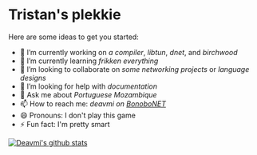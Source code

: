 Tristan's plekkie
=================

Here are some ideas to get you started:

- 🔭 I’m currently working on _a compiler_, _libtun_, _dnet_, and _birchwood_
- 🌱 I’m currently learning _frikken everything_
- 👯 I’m looking to collaborate on _some networking projects_ or _language designs_
- 🤔 I’m looking for help with _documentation_
- 💬 Ask me about _Portuguese Mozambique_
- 📫 How to reach me: _deavmi on [BonoboNET](http://deavmi.assigned.network/projects/bonobonet)_
- 😄 Pronouns: I don't play this game
- ⚡ Fun fact: I'm pretty smart

[![Deavmi's github stats](https://github-readme-stats.vercel.app/api?username=deavmi)](https://github.com/anuraghazra/github-readme-stats)
